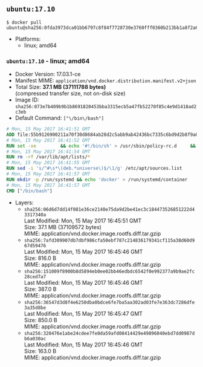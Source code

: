 ## `ubuntu:17.10`

```console
$ docker pull ubuntu@sha256:0fda3973dca01bb6797c8f84f7728730e3760fff0360b213bb1a8f2a65492967
```

-	Platforms:
	-	linux; amd64

### `ubuntu:17.10` - linux; amd64

-	Docker Version: 17.03.1-ce
-	Manifest MIME: `application/vnd.docker.distribution.manifest.v2+json`
-	Total Size: **37.1 MB (37111788 bytes)**  
	(compressed transfer size, not on-disk size)
-	Image ID: `sha256:073e7b409b9b1b8691820453bba3315ecb5a47fb52270f85c4e9d1418ad2c3eb`
-	Default Command: `["\/bin\/bash"]`

```dockerfile
# Mon, 15 May 2017 16:41:51 GMT
ADD file:55b9126900211a70f30d8684ab28d2c5abb9ab42436bc7335c6bd9d2b8f9a0b1 in / 
# Mon, 15 May 2017 16:41:52 GMT
RUN set -xe 		&& echo '#!/bin/sh' > /usr/sbin/policy-rc.d 	&& echo 'exit 101' >> /usr/sbin/policy-rc.d 	&& chmod +x /usr/sbin/policy-rc.d 		&& dpkg-divert --local --rename --add /sbin/initctl 	&& cp -a /usr/sbin/policy-rc.d /sbin/initctl 	&& sed -i 's/^exit.*/exit 0/' /sbin/initctl 		&& echo 'force-unsafe-io' > /etc/dpkg/dpkg.cfg.d/docker-apt-speedup 		&& echo 'DPkg::Post-Invoke { "rm -f /var/cache/apt/archives/*.deb /var/cache/apt/archives/partial/*.deb /var/cache/apt/*.bin || true"; };' > /etc/apt/apt.conf.d/docker-clean 	&& echo 'APT::Update::Post-Invoke { "rm -f /var/cache/apt/archives/*.deb /var/cache/apt/archives/partial/*.deb /var/cache/apt/*.bin || true"; };' >> /etc/apt/apt.conf.d/docker-clean 	&& echo 'Dir::Cache::pkgcache ""; Dir::Cache::srcpkgcache "";' >> /etc/apt/apt.conf.d/docker-clean 		&& echo 'Acquire::Languages "none";' > /etc/apt/apt.conf.d/docker-no-languages 		&& echo 'Acquire::GzipIndexes "true"; Acquire::CompressionTypes::Order:: "gz";' > /etc/apt/apt.conf.d/docker-gzip-indexes 		&& echo 'Apt::AutoRemove::SuggestsImportant "false";' > /etc/apt/apt.conf.d/docker-autoremove-suggests
# Mon, 15 May 2017 16:41:54 GMT
RUN rm -rf /var/lib/apt/lists/*
# Mon, 15 May 2017 16:41:55 GMT
RUN sed -i 's/^#\s*\(deb.*universe\)$/\1/g' /etc/apt/sources.list
# Mon, 15 May 2017 16:41:57 GMT
RUN mkdir -p /run/systemd && echo 'docker' > /run/systemd/container
# Mon, 15 May 2017 16:41:57 GMT
CMD ["/bin/bash"]
```

-	Layers:
	-	`sha256:06d6d7dd14f081e36ce2140e75da9d2be41ec3c184473526851222d43317340a`  
		Last Modified: Mon, 15 May 2017 16:45:51 GMT  
		Size: 37.1 MB (37109572 bytes)  
		MIME: application/vnd.docker.image.rootfs.diff.tar.gzip
	-	`sha256:7afd309907db7dbf986cfa50ebf787c214836179341cf115a38d60d967d59476`  
		Last Modified: Mon, 15 May 2017 16:45:46 GMT  
		Size: 816.0 B  
		MIME: application/vnd.docker.image.rootfs.diff.tar.gzip
	-	`sha256:151009f8900b8d5894eb0ee02bb46edbdc6542f0e992377a9b9ae2fc28ced7a7`  
		Last Modified: Mon, 15 May 2017 16:45:46 GMT  
		Size: 387.0 B  
		MIME: application/vnd.docker.image.rootfs.diff.tar.gzip
	-	`sha256:36547d3d8f4e6250dba0bdce6fe7ba5aa302ad03fe7e363dc7286dfe3a35d8be`  
		Last Modified: Mon, 15 May 2017 16:45:47 GMT  
		Size: 850.0 B  
		MIME: application/vnd.docker.image.rootfs.diff.tar.gzip
	-	`sha256:320476e1abe24cdee7fe0da59afd08414429e49896040ebd7dd0987db6a030ac`  
		Last Modified: Mon, 15 May 2017 16:45:46 GMT  
		Size: 163.0 B  
		MIME: application/vnd.docker.image.rootfs.diff.tar.gzip
